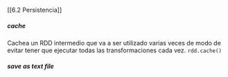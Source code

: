[[6.2 Persistencia]]

##### cache 
Cachea un RDD intermedio que va a ser utilizado varias veces de modo de evitar tener que ejecutar todas las transformaciones cada vez.
`rdd.cache()`


##### save as text file
